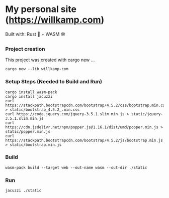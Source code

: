 # My personal site (https://willkamp.com)
Built with: Rust 🦀 + WASM 🕸

### Project creation 
This project was created with cargo new ...
```
cargo new --lib willkamp-com 
```

### Setup Steps (Needed to Build and Run)
```
cargo install wasm-pack
cargo install jacuzzi
curl https://stackpath.bootstrapcdn.com/bootstrap/4.5.2/css/bootstrap.min.css > static/bootstrap_4.5.2_.min.css
curl https://code.jquery.com/jquery-3.5.1.slim.min.js > static/jquery-3.5.1.slim.min.js
curl https://cdn.jsdelivr.net/npm/popper.js@1.16.1/dist/umd/popper.min.js > static/popper.min.js
curl https://stackpath.bootstrapcdn.com/bootstrap/4.5.2/js/bootstrap.min.js > static/bootstrap.min.js 
```

### Build
```
wasm-pack build --target web --out-name wasm --out-dir ./static
```

### Run
```
jacuzzi ./static 
```
